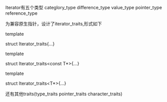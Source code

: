Iterator有五个类型  categlory_type  difference_type   value_type   pointer_type  reference_type

为兼容原生指针，设计了iterator_traits,形式如下

template <class T>

struct Iterator_traits{...}

template <class T>

struct Iterator_traits<const T*>{...}

template <class T>

struct Iterator_traits<T*>{...}

还有其他traits(type_traits pointer_traits character_traits)